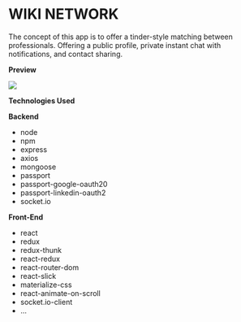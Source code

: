 # WIKI NETWORK

The concept of this app is to offer a tinder-style matching between professionals. Offering a public profile, private instant chat with notifications, and contact sharing.

**Preview**

![](wiki.gif)

**Technologies Used**

**Backend**

- node
- npm
- express
- axios
- mongoose
- passport
- passport-google-oauth20
- passport-linkedin-oauth2
- socket.io

**Front-End**

- react
- redux
- redux-thunk
- react-redux
- react-router-dom
- react-slick
- materialize-css
- react-animate-on-scroll
- socket.io-client
- ...
